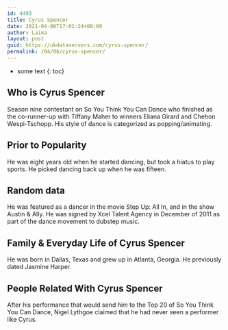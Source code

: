```yaml
---
id: 4493
title: Cyrus Spencer
date: 2021-04-06T17:01:24+00:00
author: Laima
layout: post
guid: https://ukdataservers.com/cyrus-spencer/
permalink: /04/06/cyrus-spencer/
---
```


* some text
{: toc}


## Who is Cyrus Spencer
                  
                  
                  
Season nine contestant on So You Think You Can Dance who finished as the co-runner-up with Tiffany Maher to winners Eliana Girard and Chehon Wespi-Tschopp. His style of dance is categorized as popping/animating. 
                  
              
            
              
            
                
                
                
## Prior to Popularity
                  
                  
                  
He was eight years old when he started dancing, but took a hiatus to play sports. He picked dancing back up when he was fifteen. 
                  
              
            
              
            
                
                
                
## Random data
                  
                  
                  
He was featured as a dancer in the movie Step Up: All In, and in the show Austin & Ally. He was signed by Xcel Talent Agency in December of 2011 as part of the dance movement to dubstep music. 
                  
              
            
              
            
                
                
                
## Family & Everyday Life of Cyrus Spencer
                  
                  
                  
He was born in Dallas, Texas and grew up in Atlanta, Georgia. He previously dated Jasmine Harper. 
                  
              
            
              
            
                
                
                
## People Related With Cyrus Spencer
                  
                  
                  
After his performance that would send him to the Top 20 of So You Think You Can Dance, Nigel Lythgoe claimed that he had never seen a performer like Cyrus. 
                  
              
            
              
            
                
              
            
              
              
            
            
              
            
          
          
          